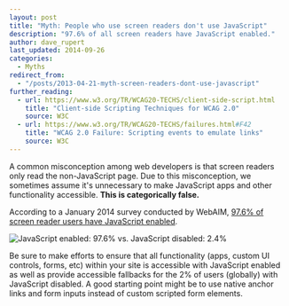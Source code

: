 ```yaml
---
layout: post
title: "Myth: People who use screen readers don't use JavaScript"
description: "97.6% of all screen readers have JavaScript enabled."
author: dave_rupert
last_updated: 2014-09-26
categories:
  - Myths
redirect_from:
  - "/posts/2013-04-21-myth-screen-readers-dont-use-javascript"
further_reading:
  - url: https://www.w3.org/TR/WCAG20-TECHS/client-side-script.html
    title: "Client-side Scripting Techniques for WCAG 2.0"
    source: W3C
  - url: https://www.w3.org/TR/WCAG20-TECHS/failures.html#F42
    title: "WCAG 2.0 Failure: Scripting events to emulate links"
    source: W3C
---
```

A common misconception among web developers is that screen readers only read the non-JavaScript page. Due to this misconception, we sometimes assume it's unnecessary to make JavaScript apps and other functionality accessible. **This is categorically false.**

According to a January 2014 survey conducted by WebAIM, [97.6% of screen reader users have JavaScript enabled](https://webaim.org/projects/screenreadersurvey5/#javascript).

![JavaScript enabled: 97.6% vs. JavaScript disabled: 2.4%](https://chart.apis.google.com/chart?chxt=x%2Cy&chtt=Respondents%20with%20JavaScript%20Enabled&cht=p3&chl=Yes%7CNo&chs=500x200&chd=t:97.6%2C2.4&chco=AD3130)

Be sure to make efforts to ensure that all functionality (apps, custom UI controls, forms, etc) within your site is accessible with  JavaScript enabled as well as provide accessible fallbacks for the 2% of users (globally) with JavaScript disabled. A good starting point might be to use native anchor links and form inputs instead of custom scripted form elements.

